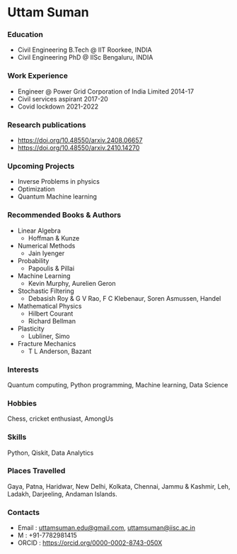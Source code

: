# Uttam Suman

### Education
- Civil Engineering B.Tech @ IIT Roorkee, INDIA
- Civil Engineering PhD @ IISc Bengaluru, INDIA

### Work Experience
- Engineer @ Power Grid Corporation of India Limited 2014-17
- Civil services aspirant 2017-20
- Covid lockdown 2021-2022

### Research publications
- https://doi.org/10.48550/arxiv.2408.06657
- https://doi.org/10.48550/arxiv.2410.14270

### Upcoming Projects
- Inverse Problems in physics
- Optimization
- Quantum Machine learning

### Recommended Books & Authors
- Linear Algebra
  - Hoffman & Kunze
- Numerical Methods
  - Jain Iyenger
- Probability
  - Papoulis & Pillai
- Machine Learning
  - Kevin Murphy, Aurelien Geron
- Stochastic Filtering
  - Debasish Roy & G V Rao, F C Klebenaur, Soren Asmussen, Handel
- Mathematical Physics
  - Hilbert Courant
  - Richard Bellman
- Plasticity
  - Lubliner, Simo
- Fracture Mechanics
  - T L Anderson, Bazant

### Interests
Quantum computing, Python programming, Machine learning, Data Science

### Hobbies
Chess, cricket enthusiast, AmongUs

### Skills
Python, Qiskit, Data Analytics

### Places Travelled
Gaya, Patna, Haridwar, New Delhi, Kolkata, Chennai, Jammu & Kashmir, Leh, Ladakh, Darjeeling, Andaman Islands.

### Contacts
- Email : uttamsuman.edu@gmail.com, uttamsuman@iisc.ac.in
- M : +91-7782981415
- ORCID : https://orcid.org/0000-0002-8743-050X
